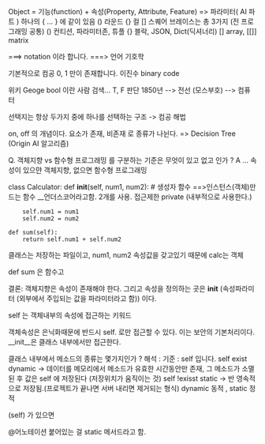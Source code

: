 Object = 기능(function) + 속성(Property, Attribute, Feature) => 파라미터( AI 파트 )
하나의 { ... } 에 같이 있음
() 라운드 {} 컬 [] 스퀘어 브레이스는 총 3가지 (전 프로그래밍 공통)
() 컨티션, 파라미터존, 튜플
{} 블락, JSON, Dict(딕셔너리)
[] array, 
[[]] matrix

===> notation 이라 합니다.
===> 언어 기호학

기본적으로 컴공 0, 1 만이 존재합니다. 이진수 binary code

위키 Geoge bool 이란 사람 검색...
T, F 판단 1850년 --> 전선 (모스부호) --> 컴퓨터

선택지는 항상 두가지 중에 하나를 선택하는 구조 -> 컴공 해법

on, off 의 개념이다.
요소가 존재, 비존재 로 종류가 나뉜다. => Decision Tree (Origin AI 알고리즘)

Q. 객체지향 vs 함수형 프로그래밍 를 구분하는 기준은
무엇이 있고 없고 인가 ?
A ... 속성이 있으먄 객체지향, 없으면 함수형 프로그래밍

class Calculator:
    def __init__(self, num1, num2): 
    # 생성자 함수 ==>인스턴스(객체)만드는 함수 __언더스코어라고함. 2개를 사용. 접근제한 private (내부적으로 사용한다.) 

        self.num1 = num1     
        self.num2 = num2

    def sum(self):
        return self.num1 + self.num2

클래스는 저장하는 파일이고, num1, num2 속성값을 갖고있기 때문에
calc는 객체 

def sum 은 함수고 

결론: 객체지향은 속성이 존재해야 한다. 그리고 속성을 정의하는 곳은 __init__ (속성파라미터 (외부에서 주입되는 값을 파라미터라고 함)) 이다. 

self 는 객체내부의 속성에 접근하는 키워드

객체속성은 은닉화때문에 반드시 self. 로만 접근할 수 있다. 
이는 보안의 기본처리이다. __init__은 클래스 내부에서만 접근한다. 

클래스 내부에서 메소드의 종류는 몇가지인가 ?
해석 : 
기준 : self  입니다. 
self exist dynamic -> 데이터를 메모리에서 메소드가 유효한 시간동안만 존재, 그 메소드가 소멸된 후 값은 self 에 저장된다 (저장위치가 움직이는 것)
self !exisst static -> 반 영속적으로 저장됨.(프로젝트가 끝나면 서버 내리면 제거되는 형식)
dynamic 동적 , static 정적 

(self) 가 있으면 

@어노테이션 붙어있는  걸 static 메서드라고 함. 

